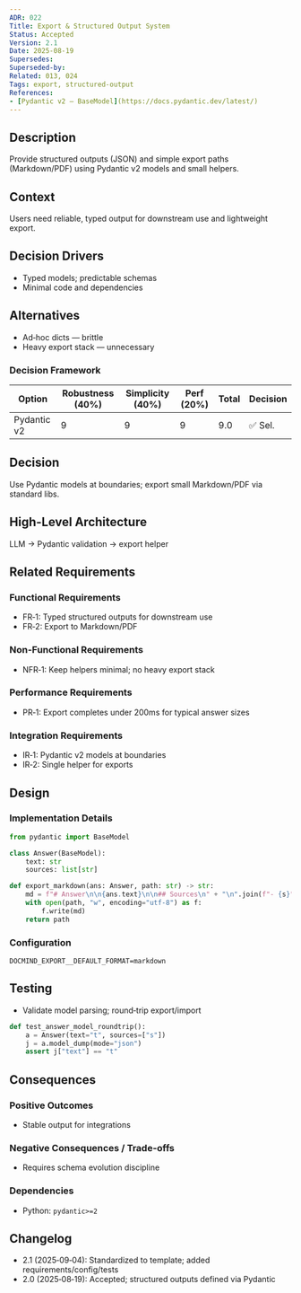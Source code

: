 ```yaml
---
ADR: 022
Title: Export & Structured Output System
Status: Accepted
Version: 2.1
Date: 2025-08-19
Supersedes:
Superseded-by:
Related: 013, 024
Tags: export, structured-output
References:
- [Pydantic v2 — BaseModel](https://docs.pydantic.dev/latest/)
---
```


## Description

Provide structured outputs (JSON) and simple export paths (Markdown/PDF) using Pydantic v2 models and small helpers.

## Context

Users need reliable, typed output for downstream use and lightweight export.

## Decision Drivers

- Typed models; predictable schemas
- Minimal code and dependencies

## Alternatives

- Ad‑hoc dicts — brittle
- Heavy export stack — unnecessary

### Decision Framework

| Option         | Robustness (40%) | Simplicity (40%) | Perf (20%) | Total | Decision |
| -------------- | ---------------- | ---------------- | ---------- | ----- | -------- |
| Pydantic v2    | 9                | 9                | 9          | 9.0   | ✅ Sel.  |

## Decision

Use Pydantic models at boundaries; export small Markdown/PDF via standard libs.

## High-Level Architecture

LLM → Pydantic validation → export helper

## Related Requirements

### Functional Requirements

- FR‑1: Typed structured outputs for downstream use
- FR‑2: Export to Markdown/PDF

### Non-Functional Requirements

- NFR‑1: Keep helpers minimal; no heavy export stack

### Performance Requirements

- PR‑1: Export completes under 200ms for typical answer sizes

### Integration Requirements

- IR‑1: Pydantic v2 models at boundaries
- IR‑2: Single helper for exports

## Design

### Implementation Details

```python
from pydantic import BaseModel

class Answer(BaseModel):
    text: str
    sources: list[str]

def export_markdown(ans: Answer, path: str) -> str:
    md = f"# Answer\n\n{ans.text}\n\n## Sources\n" + "\n".join(f"- {s}" for s in ans.sources)
    with open(path, "w", encoding="utf-8") as f:
        f.write(md)
    return path
```

### Configuration

```env
DOCMIND_EXPORT__DEFAULT_FORMAT=markdown
```

## Testing

- Validate model parsing; round‑trip export/import

```python
def test_answer_model_roundtrip():
    a = Answer(text="t", sources=["s"]) 
    j = a.model_dump(mode="json")
    assert j["text"] == "t"
```

## Consequences

### Positive Outcomes

- Stable output for integrations

### Negative Consequences / Trade-offs

- Requires schema evolution discipline

### Dependencies

- Python: `pydantic>=2`

## Changelog

- 2.1 (2025‑09‑04): Standardized to template; added requirements/config/tests
- 2.0 (2025‑08‑19): Accepted; structured outputs defined via Pydantic
